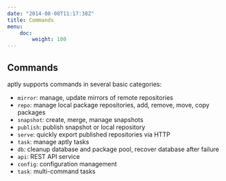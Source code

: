 ```yaml
---
date: "2014-08-08T11:17:38Z"
title: Commands
menu:
    doc:
        weight: 100
---
```


Commands
--------

aptly supports commands in several basic categories:

-   `mirror`: manage, update mirrors of remote repositories
-   `repo`: manage local package repositories, add, remove, move, copy
    packages
-   `snapshot`: create, merge, manage snapshots
-   `publish`: publish snapshot or local repository
-   `serve`: quickly export published repositories via HTTP
-   `task`: manage aptly tasks
-   `db`: cleanup database and package pool, recover database after failure
-   `api`: REST API service
-   `config`: configuration management
-   `task`: multi-command tasks
